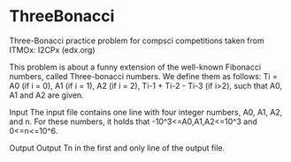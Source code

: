 # ThreeBonacci
Three-Bonacci practice problem for compsci competitions taken from ITMOx: I2CPx (edx.org)

This problem is about a funny extension of the well-known Fibonacci numbers, called Three-bonacci numbers. We define them as follows:
Ti = A0 (if i = 0), A1 (if i = 1), A2 (if i = 2), Ti-1 + Ti-2 - Ti-3 (if i>2), such that A0, A1 and A2 are given.

Input
The input file contains one line with four integer numbers, A0, A1, A2, and n. For these numbers, it holds that -10^3<=A0,A1,A2<=10^3 and 0<=n<=10^6.

Output
Output Tn in the first and only line of the output file.
